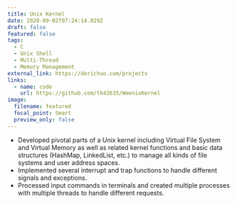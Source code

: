 ```yaml
---
title: Unix Kernel
date: 2020-09-02T07:24:14.029Z
draft: false
featured: false
tags:
  - C
  - Unix Shell
  - Multi-Thread
  - Memory Management
external_link: https://derichuo.com/projects
links:
  - name: code
    url: https://github.com/tk42635/WeenixKernel
image:
  filename: featured
  focal_point: Smart
  preview_only: false
---
```

* Developed pivotal parts of a Unix kernel including Virtual File System and Virtual Memory as well as related kernel functions and basic data structures (HashMap, LinkedList, etc.) to manage all kinds of file systems and user address spaces.
* Implemented several interrupt and trap functions to handle different signals and exceptions.
* Processed input commands in terminals and created multiple processes with multiple threads to handle different requests.